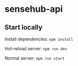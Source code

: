# sensehub-api

## Start locally
Install dependencies: ```npm install```

Hot-reload server: ```npm run dev```

Normal server: ```npm run start```
